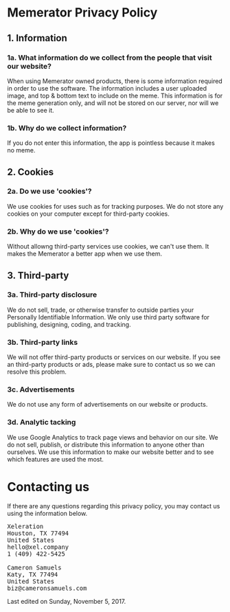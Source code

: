 # Memerator Privacy Policy

## 1. Information
### 1a. What information do we collect from the people that visit our website?
When using Memerator owned products, there is some information required in order to use the software.
The information includes a user uploaded image, and top & bottom text to include on the meme.
This information is for the meme generation only, and will not be stored on our server, nor will we be able to see it.
### 1b. Why do we collect information?
If you do not enter this information, the app is pointless because it makes no meme.

## 2. Cookies
### 2a. Do we use 'cookies'?
We use cookies for uses such as for tracking purposes.
We do not store any cookies on your computer except for third-party cookies.
### 2b. Why do we use 'cookies'?
Without allowng third-party services use cookies, we can't use them.
It makes the Memerator a better app when we use them.

## 3. Third-party
### 3a. Third-party disclosure
We do not sell, trade, or otherwise transfer to outside parties your Personally Identifiable Information.
We only use third party software for publishing, designing, coding, and tracking.
### 3b. Third-party links
We will not offer third-party products or services on our website.
If you see an third-party products or ads, please make sure to contact us so we can resolve this problem.
### 3c. Advertisements
We do not use any form of advertisements on our website or products.
### 3d. Analytic tacking
We use Google Analytics to track page views and behavior on our site.
We do not sell, publish, or distribute this information to anyone other than ourselves.
We use this information to make our website better and to see which features are used the most.

# Contacting us
If there are any questions regarding this privacy policy, you may contact us using the information below.
<pre>
Xeleration
Houston, TX 77494
United States
hello@xel.company
1 (409) 422-5425

Cameron Samuels
Katy, TX 77494
United States
biz@cameronsamuels.com
</pre>
Last edited on Sunday, November 5, 2017.
